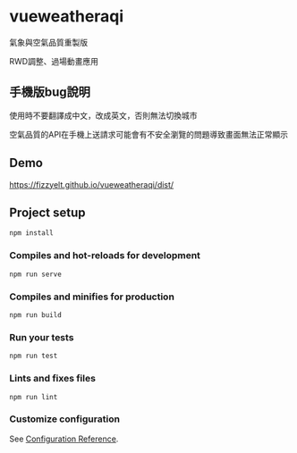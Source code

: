 # vueweatheraqi

氣象與空氣品質重製版

RWD調整、過場動畫應用

## 手機版bug說明
使用時不要翻譯成中文，改成英文，否則無法切換城市

空氣品質的API在手機上送請求可能會有不安全瀏覽的問題導致畫面無法正常顯示

## Demo
https://fizzyelt.github.io/vueweatheraqi/dist/



## Project setup
```
npm install
```

### Compiles and hot-reloads for development
```
npm run serve
```

### Compiles and minifies for production
```
npm run build
```

### Run your tests
```
npm run test
```

### Lints and fixes files
```
npm run lint
```

### Customize configuration
See [Configuration Reference](https://cli.vuejs.org/config/).

